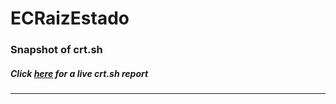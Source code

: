 # ECRaizEstado
### Snapshot of crt.sh
##### Click [here](https://crt.sh/?q=E3E6B76648B88CF31A12EE74560E50BBD6000130145A67B9106779A2A676D437) for a live crt.sh report

---
